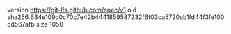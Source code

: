 version https://git-lfs.github.com/spec/v1
oid sha256:634e109c0c70c7e42b4441859587232f6f03ca5720ab1fd44f3fe100cd567afb
size 1050

